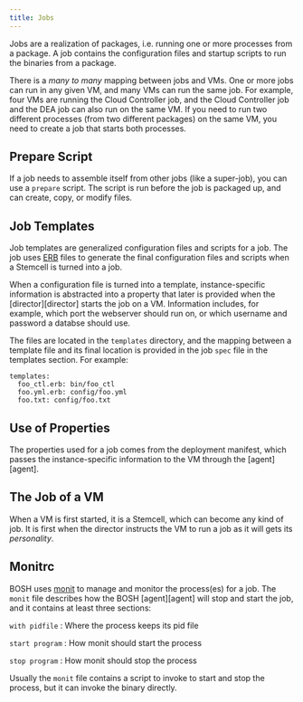 ```yaml
---
title: Jobs
---
```


Jobs are a realization of packages, i.e. running one or more processes from a package. A job contains the configuration files and startup scripts to run the binaries from a package.

There is a *many to many* mapping between jobs and VMs. One or more jobs can run in any given VM, and many VMs can run the same job. For example, four VMs are running the Cloud Controller job, and the Cloud Controller job and the DEA job can also run on the same VM. If you need to run two different processes (from two different packages) on the same VM, you need to create a job that starts both processes.

## <a id="prepare-script"></a> Prepare Script ##

If a job needs to assemble itself from other jobs (like a super-job), you can use a `prepare` script. The script is run before the job is packaged up, and can create, copy, or modify files.

## <a id="job-templates"></a> Job Templates ##

Job templates are generalized configuration files and scripts for a job. The job uses [ERB](http://ruby-doc.org/stdlib-1.9.3/libdoc/erb/rdoc/ERB.html) files to generate the final configuration files and scripts when a Stemcell is turned into a job.

When a configuration file is turned into a template, instance-specific information is abstracted into a property that later is provided when the [director][director] starts the job on a VM. Information includes, for example, which port the webserver should run on, or which username and password a databse should use.

The files are located in the `templates` directory, and the mapping between a template file and its final location is provided in the job `spec` file in the templates section. For example:

    templates:
      foo_ctl.erb: bin/foo_ctl
      foo.yml.erb: config/foo.yml
      foo.txt: config/foo.txt

## <a id="use-of-properties"></a> Use of Properties ##

The properties used for a job comes from the deployment manifest, which passes the instance-specific information to the VM through the [agent][agent].

## <a id="the-job-of-a-vm"></a> The Job of a VM ##

When a VM is first started, it is a Stemcell, which can become any kind of job. It is first when the director instructs the VM to run a job as it will gets its *personality*.

## <a id="monit-rc"></a> Monitrc ##

BOSH uses [monit](http://mmonit.com/monit/) to manage and monitor the process(es) for a job. The `monit` file describes how the BOSH [agent][agent] will stop and start the job, and it contains at least three sections:

`with pidfile`
: Where the process keeps its pid file

`start program`
: How monit should start the process

`stop program`
: How monit should stop the process

Usually the `monit` file contains a script to invoke to start and stop the process, but it can invoke the binary directly.

